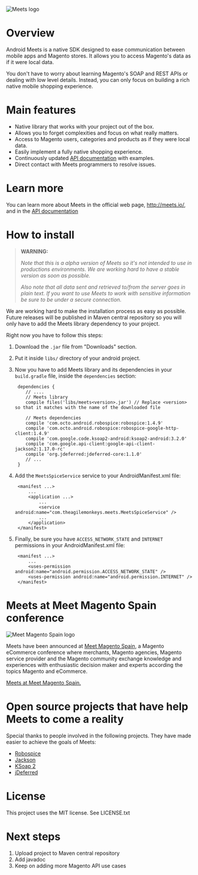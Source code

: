 ![Meets logo](http://meets.io/assets/logo_android_meets_magento-d83f8010b106647d251e489a8758047f.png "Meets")

# Overview

Android Meets is a native SDK designed to ease communication between mobile apps and Magento stores.
It allows you to access Magento's data as if it were local data.

You don't have to worry about learning Magento's SOAP and REST APIs or dealing with low level details.
Instead, you can only focus on building a rich native mobile shopping experience.

# Main features

- Native library that works with your project out of the box.
- Allows you to forget complexities and focus on what really matters.
- Access to Magento users, categories and products as if they were local data.
- Easily implement a fully native shopping experience.
- Continuously updated [API documentation](http://meets.io/docs) with examples.
- Direct contact with Meets programmers to resolve issues.

# Learn more

You can learn more about Meets in the official web page, <http://meets.io/>, and in the [API documentation](http://meets.io/docs)

# How to install

> **WARNING:**
>
>_Note that this is a alpha version of Meets so it's not intended to use in productions environments.
>We are working hard to have a stable version as soon as possible._
>
> _Also note that all data sent and retrieved to/from the server goes in plain text. If you want to use Meets to work
> with sensitive information be sure to be under a secure connection._

We are working hard to make the installation process as easy as possible. Future releases will be published in Maven central repository
so you will only have to add the Meets library dependency to your project.

Right now you have to follow this steps:

1. Download the `.jar` file from "Downloads" section.
1. Put it inside `libs/` directory of your android project.
1. Now you have to add Meets library and its dependencies in your `build.gradle` file, inside the `dependencies` section:

        dependencies {
           // ....
           // Meets library
           compile files('libs/meets<version>.jar') // Replace <version> so that it matches with the name of the downloaded file

           // Meets dependencies
           compile 'com.octo.android.robospice:robospice:1.4.9'
           compile 'com.octo.android.robospice:robospice-google-http-client:1.4.9'
           compile 'com.google.code.ksoap2-android:ksoap2-android:3.2.0'
           compile 'com.google.api-client:google-api-client-jackson2:1.17.0-rc'
           compile 'org.jdeferred:jdeferred-core:1.1.0'
           // ...
        }


1. Add the `MeetsSpiceService` service to your AndroidManifest.xml file:

        <manifest ...>
            ...
            <application ...>
                ...
                <service android:name="com.theagilemonkeys.meets.MeetsSpiceService" />
                ...
            </application>
        </manifest>


1. Finally, be sure you have `ACCESS_NETWORK_STATE` and `INTERNET` permissions in your AndroidManifest.xml file:

        <manifest ...>
            ...
            <uses-permission android:name="android.permission.ACCESS_NETWORK_STATE" />
            <uses-permission android:name="android.permission.INTERNET" />
        </manifest>

# Meets at Meet Magento Spain conference

![Meet Magento Spain logo](http://es.meet-magento.com/wp-content/uploads/2012/10/blogi4mm14es.jpg "Meet Magento Spain")

Meets have been announced at [Meet Magento Spain](http://es.meet-magento.com/), a Magento eCommerce conference
where merchants, Magento agencies, Magento service provider and the Magento community exchange knowledge and
experiences with enthusiastic decision maker and experts according the topics Magento and eCommerce.

[Meets at Meet Magento Spain.](http://es.meet-magento.com/meets/)

# Open source projects that have help Meets to come a reality

Special thanks to people involved in the following projects. They have made easier to achieve the goals of Meets:

- [Robospice](https://github.com/octo-online/robospice)
- [Jackson](http://jackson.codehaus.org/)
- [KSoap 2](https://code.google.com/p/ksoap2-android/)
- [jDeferred](https://github.com/jdeferred/jdeferred)

# License

This project uses the MIT license. See LICENSE.txt

# Next steps

1. Upload project to Maven central repository
1. Add javadoc
1. Keep on adding more Magento API use cases
